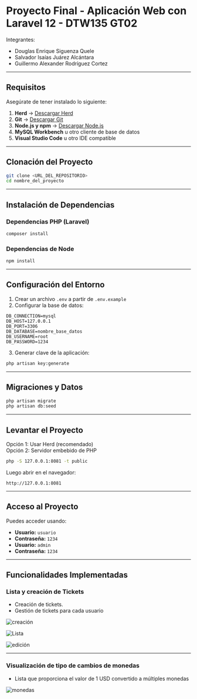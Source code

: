 
# Proyecto Final - Aplicación Web con Laravel 12 - DTW135 GT02

Integrantes:  
- Douglas Enrique Siguenza Quele  
- Salvador Isaías Juárez Alcántara  
- Guillermo Alexander Rodríguez Cortez  

---

## Requisitos

Asegúrate de tener instalado lo siguiente:

1. **Herd** → [Descargar Herd](https://herd.laravel.com/)  
2. **Git** → [Descargar Git](https://git-scm.com/)  
3. **Node.js y npm** → [Descargar Node.js](https://nodejs.org/)  
4. **MySQL Workbench** u otro cliente de base de datos  
5. **Visual Studio Code** u otro IDE compatible  

---

## Clonación del Proyecto

```bash
git clone <URL_DEL_REPOSITORIO>
cd nombre_del_proyecto
```

---

## Instalación de Dependencias

### Dependencias PHP (Laravel)

```bash
composer install
```

### Dependencias de Node

```bash
npm install
```

---

## Configuración del Entorno

1. Crear un archivo `.env` a partir de `.env.example`
2. Configurar la base de datos:

```
DB_CONNECTION=mysql
DB_HOST=127.0.0.1
DB_PORT=3306
DB_DATABASE=nombre_base_datos
DB_USERNAME=root
DB_PASSWORD=1234
```

3. Generar clave de la aplicación:

```bash
php artisan key:generate
```

---

## Migraciones y Datos

```bash
php artisan migrate
php artisan db:seed
```

---

## Levantar el Proyecto

Opción 1: Usar Herd (recomendado)  
Opción 2: Servidor embebido de PHP

```bash
php -S 127.0.0.1:8081 -t public
```

Luego abrir en el navegador:

```
http://127.0.0.1:8081
```

---

## Acceso al Proyecto

Puedes acceder usando:

- **Usuario:** `usuario`
- **Contraseña:** `1234`
- **Usuario:** `admin`
- **Contraseña:** `1234`

---

## Funcionalidades Implementadas

### Lista y creación de Tickets

- Creación de tickets.
- Gestión de tickets para cada usuario

![creación](![image](https://github.com/user-attachments/assets/d46fca37-6712-4b35-ab62-92215e36b16f)
)

![Lista](![image](https://github.com/user-attachments/assets/0decd8fb-3cad-421c-b6c4-c9264a03a503)
)

![edición](![image](https://github.com/user-attachments/assets/9b4cdcba-9549-4c08-a132-36901b2d7a02)
)

---

### Visualización de tipo de cambios de monedas

- Lista que proporciona el valor de 1 USD convertido a múltiples monedas

![monedas](![image](https://github.com/user-attachments/assets/9ab68ada-9510-465d-bd52-be37fd57099c)
)

